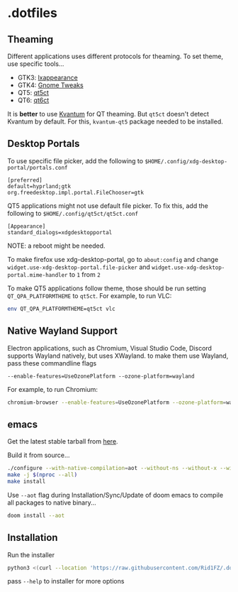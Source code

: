# .dotfiles

## Theaming

Different applications uses different protocols for theaming. To set theme, use specific tools...

- GTK3: [lxappearance](https://github.com/lxde/lxappearance)
- GTK4: [Gnome Tweaks](https://gitlab.gnome.org/GNOME/gnome-tweaks)
- QT5: [qt5ct](https://github.com/desktop-app/qt5ct)
- QT6: [qt6ct](https://github.com/trialuser02/qt6ct)

It is **better** to use [Kvantum](https://github.com/tsujan/Kvantum) for QT theaming. But `qt5ct` doesn't detect Kvantum by default. For this, `kvantum-qt5` package needed to be installed.

## Desktop Portals

To use specific file picker, add the following to `$HOME/.config/xdg-desktop-portal/portals.conf`

```dosini
[preferred]
default=hyprland;gtk
org.freedesktop.impl.portal.FileChooser=gtk
```

QT5 applications might not use default file picker. To fix this, add the following to `$HOME/.config/qt5ct/qt5ct.conf`

```dosini
[Appearance]
standard_dialogs=xdgdesktopportal
```

NOTE: a reboot might be needed.

To make firefox use xdg-desktop-portal, go to `about:config` and change `widget.use-xdg-desktop-portal.file-picker` and `widget.use-xdg-desktop-portal.mime-handler` to `1` from `2`

To make QT5 applications follow theme, those should be run setting `QT_QPA_PLATFORMTHEME` to `qt5ct`. For example, to run VLC:

```bash
env QT_QPA_PLATFORMTHEME=qt5ct vlc
```

## Native Wayland Support

Electron applications, such as Chromium, Visual Studio Code, Discord supports Wayland natively, but uses XWayland. to make them use Wayland, pass these commandline flags

```
--enable-features=UseOzonePlatform --ozone-platform=wayland
```

For example, to run Chromium:

```bash
chromium-browser --enable-features=UseOzonePlatform --ozone-platform=wayland
```

## emacs

Get the latest stable tarball from [here](https://ftp.gnu.org/gnu/emacs).

Build it from source...

```bash
./configure --with-native-compilation=aot --without-ns --without-x --with-pgtk --prefix="$HOME/.local" --exec-prefix="$HOME/.local" --sysconfdir="$HOME/.config" --with-tree-sitter --without-compress-install --with-json --with-imagemagick
make -j $(nproc --all)
make install
```

Use `--aot` flag during Installation/Sync/Update of doom emacs to compile all packages to native binary...

```bash
doom install --aot
```

## Installation

Run the installer

```bash
python3 <(curl --location 'https://raw.githubusercontent.com/Rid1FZ/.dotfiles/master/bootstrap')

```

pass `--help` to installer for more options
